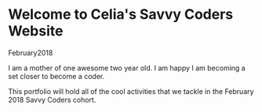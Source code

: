 # Welcome to Celia's Savvy Coders Website
February2018

I am a mother of one awesome two year old.
I am happy I am becoming a set closer to become a coder.


This portfolio will hold all of the cool activities that we tackle in the February 2018 Savvy Coders cohort.
